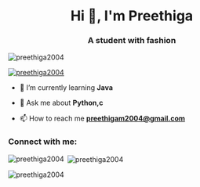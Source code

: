 <h1 align="center">Hi 👋, I'm Preethiga</h1>
<h3 align="center">A student with fashion</h3>

<p align="left"> <img src="https://komarev.com/ghpvc/?username=preethiga2004&label=Profile%20views&color=0e75b6&style=flat" alt="preethiga2004" /> </p>

<p align="left"> <a href="https://github.com/ryo-ma/github-profile-trophy"><img src="https://github-profile-trophy.vercel.app/?username=preethiga2004" alt="preethiga2004" /></a> </p>

- 🌱 I’m currently learning **Java**

- 💬 Ask me about **Python,c**

- 📫 How to reach me **preethigam2004@gmail.com**

<h3 align="left">Connect with me:</h3>
<p align="left">
</p>

<p><img align="left" src="https://github-readme-stats.vercel.app/api/top-langs?username=preethiga2004&show_icons=true&locale=en&layout=compact" alt="preethiga2004" /></p>

<p>&nbsp;<img align="center" src="https://github-readme-stats.vercel.app/api?username=preethiga2004&show_icons=true&locale=en" alt="preethiga2004" /></p>

<p><img align="center" src="https://github-readme-streak-stats.herokuapp.com/?user=preethiga2004&" alt="preethiga2004" /></p>

